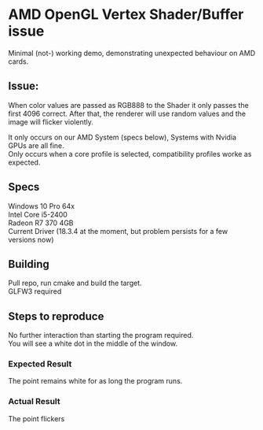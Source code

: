 # AMD OpenGL Vertex Shader/Buffer issue
Minimal (not-) working demo, demonstrating unexpected behaviour on AMD cards. 

## Issue:
When color values are passed as RGB888 to the Shader it only passes
the first 4096 correct. After that, the renderer will use random values
and the image will flicker violently.

It only occurs on our AMD System (specs below), Systems with Nvidia GPUs
are all fine.  
Only occurs when a core profile is selected, compatibility profiles worke as expected.

## Specs
Windows 10 Pro 64x  
Intel Core i5-2400  
Radeon R7 370 4GB  
Current Driver (18.3.4 at the moment, but problem persists for a few versions now)  

## Building
Pull repo, run cmake and build the target.  
GLFW3 required  

## Steps to reproduce
No further interaction than starting the program required.  
You will see a white dot in the middle of the window.

### Expected Result
The point remains white for as long the program runs.

### Actual Result
The point flickers
